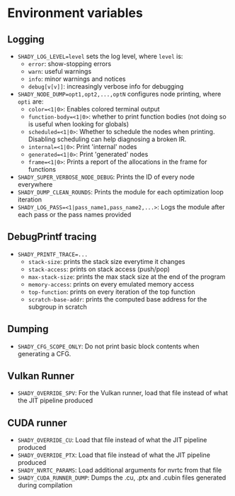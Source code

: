 # Environment variables

## Logging

 * `SHADY_LOG_LEVEL=level` sets the log level, where `level` is:
   * `error`: show-stopping errors
   * `warn`: useful warnings
   * `info`: minor warnings and notices
   * `debug[v[v]]`: increasingly verbose info for debugging
 * `SHADY_NODE_DUMP=opt1,opt2,...,optN` configures node printing, where `opti` are:
   * `color=<1|0>`: Enables colored terminal output
   * `function-body=<1|0>`: whether to print function bodies (not doing so is useful when looking for globals)
   * `scheduled=<1|0>`: Whether to schedule the nodes when printing. Disabling scheduling can help diagnosing a broken IR.
   * `internal=<1|0>`: Print 'internal' nodes
   * `generated=<1|0>`: Print 'generated' nodes
   * `frame=<1|0>`: Prints a report of the allocations in the frame for functions
 * `SHADY_SUPER_VERBOSE_NODE_DEBUG`: Prints the ID of every node everywhere
 * `SHADY_DUMP_CLEAN_ROUNDS`: Prints the module for each optimization loop iteration
 * `SHADY_LOG_PASS=<1|pass_name1,pass_name2,...>`: Logs the module after each pass or the pass names provided

## DebugPrintf tracing

 * `SHADY_PRINTF_TRACE=...`
   * `stack-size`: prints the stack size everytime it changes
   * `stack-access`: prints on stack access (push/pop)
   * `max-stack-size`: prints the max stack size at the end of the program
   * `memory-access`: prints on every emulated memory access
   * `top-function`: prints on every iteration of the top function
   * `scratch-base-addr`: prints the computed base address for the subgroup in scratch

## Dumping

 * `SHADY_CFG_SCOPE_ONLY`: Do not print basic block contents when generating a CFG.

## Vulkan Runner

 * `SHADY_OVERRIDE_SPV`: For the Vulkan runner, load that file instead of what the JIT pipeline produced

## CUDA runner

 * `SHADY_OVERRIDE_CU`: Load that file instead of what the JIT pipeline produced
 * `SHADY_OVERRIDE_PTX`: Load that file instead of what the JIT pipeline produced
 * `SHADY_NVRTC_PARAMS`: Load additional arguments for nvrtc from that file 
 * `SHADY_CUDA_RUNNER_DUMP`: Dumps the .cu, .ptx and .cubin files generated during compilation